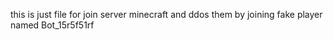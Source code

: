 this is just file for join server minecraft and ddos them by joining fake player named Bot_15r5f51rf
